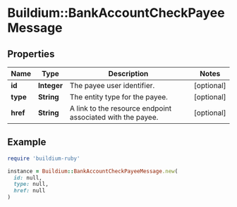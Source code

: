 # Buildium::BankAccountCheckPayeeMessage

## Properties

| Name | Type | Description | Notes |
| ---- | ---- | ----------- | ----- |
| **id** | **Integer** | The payee user identifier. | [optional] |
| **type** | **String** | The entity type for the payee. | [optional] |
| **href** | **String** | A link to the resource endpoint associated with the payee. | [optional] |

## Example

```ruby
require 'buildium-ruby'

instance = Buildium::BankAccountCheckPayeeMessage.new(
  id: null,
  type: null,
  href: null
)
```

